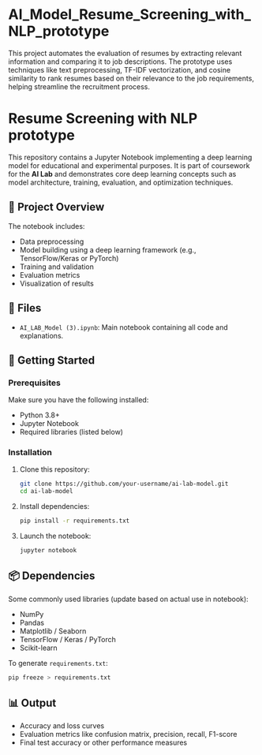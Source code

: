 # AI_Model_Resume_Screening_with_NLP_prototype
This project automates the evaluation of resumes by extracting relevant information and comparing it to job descriptions. The prototype uses techniques like text preprocessing, TF-IDF vectorization, and cosine similarity to rank resumes based on their relevance to the job requirements, helping streamline the recruitment process.

# Resume Screening with NLP prototype

This repository contains a Jupyter Notebook implementing a deep learning model for educational and experimental purposes. It is part of coursework for the **AI Lab** and demonstrates core deep learning concepts such as model architecture, training, evaluation, and optimization techniques.

## 🧠 Project Overview

The notebook includes:
- Data preprocessing
- Model building using a deep learning framework (e.g., TensorFlow/Keras or PyTorch)
- Training and validation
- Evaluation metrics
- Visualization of results

## 📁 Files

- `AI_LAB_Model (3).ipynb`: Main notebook containing all code and explanations.

## 🚀 Getting Started

### Prerequisites

Make sure you have the following installed:
- Python 3.8+
- Jupyter Notebook
- Required libraries (listed below)

### Installation

1. Clone this repository:
   ```bash
   git clone https://github.com/your-username/ai-lab-model.git
   cd ai-lab-model
   ```

2. Install dependencies:
   ```bash
   pip install -r requirements.txt
   ```

3. Launch the notebook:
   ```bash
   jupyter notebook
   ```

## 📦 Dependencies

Some commonly used libraries (update based on actual use in notebook):
- NumPy
- Pandas
- Matplotlib / Seaborn
- TensorFlow / Keras / PyTorch
- Scikit-learn

To generate `requirements.txt`:
```bash
pip freeze > requirements.txt
```

## 📊 Output

- Accuracy and loss curves
- Evaluation metrics like confusion matrix, precision, recall, F1-score
- Final test accuracy or other performance measures



